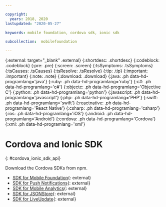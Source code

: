 ```yaml
---

copyright:
  years: 2018, 2020
lastupdated: "2020-05-27"

keywords: mobile foundation, cordova sdk, ionic sdk

subcollection:  mobilefoundation

---
```


{:external: target="_blank" .external}
{:shortdesc: .shortdesc}
{:codeblock: .codeblock}
{:pre: .pre}
{:screen: .screen}
{:tsSymptoms: .tsSymptoms}
{:tsCauses: .tsCauses}
{:tsResolve: .tsResolve}
{:tip: .tip}
{:important: .important}
{:note: .note}
{:download: .download}
{:java: .ph data-hd-programlang='java'}
{:ruby: .ph data-hd-programlang='ruby'}
{:c#: .ph data-hd-programlang='c#'}
{:objectc: .ph data-hd-programlang='Objective C'}
{:python: .ph data-hd-programlang='python'}
{:javascript: .ph data-hd-programlang='javascript'}
{:php: .ph data-hd-programlang='PHP'}
{:swift: .ph data-hd-programlang='swift'}
{:reactnative: .ph data-hd-programlang='React Native'}
{:csharp: .ph data-hd-programlang='csharp'}
{:ios: .ph data-hd-programlang='iOS'}
{:android: .ph data-hd-programlang='Android'}
{:cordova: .ph data-hd-programlang='Cordova'}
{:xml: .ph data-hd-programlang='xml'}

#	Cordova and Ionic SDK
{: #cordova_ionic_sdk_api}

Download the Cordova SDKs from npm.

* [SDK for Mobile Foundation](https://www.npmjs.com/package/cordova-plugin-mfp){: external}
* [SDK for Push Notifications](https://www.npmjs.com/package/cordova-plugin-mfp-push){: external}
* [SDK for Mobile Analytics](https://www.npmjs.com/package/cordova-plugin-mfp-analytics){: external}
* [SDK for JSONStore](https://www.npmjs.com/package/cordova-plugin-mfp-jsonstore){: external}
* [SDK for LiveUpdate](https://www.npmjs.com/package/cordova-plugin-mfp-liveupdate){: external}
